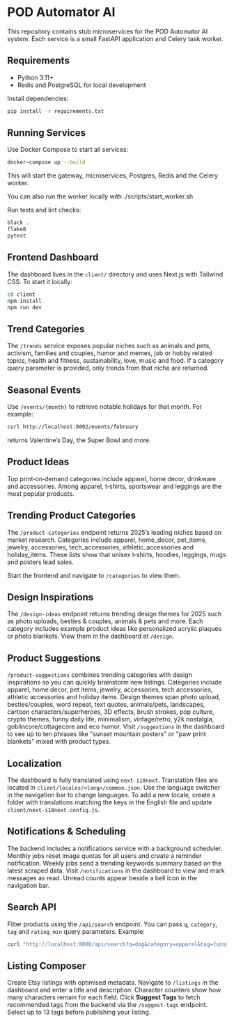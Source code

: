 # POD Automator AI

This repository contains stub microservices for the POD Automator AI system. Each service is a small FastAPI application and Celery task worker.

## Requirements
- Python 3.11+
- Redis and PostgreSQL for local development

Install dependencies:
```bash
pip install -r requirements.txt
```

## Running Services
Use Docker Compose to start all services:
```bash
docker-compose up --build
```

This will start the gateway, microservices, Postgres, Redis and the Celery worker.

You can also run the worker locally with ./scripts/start_worker.sh

Run tests and lint checks:
```bash
black .
flake8
pytest
```

## Frontend Dashboard

The dashboard lives in the `client/` directory and uses Next.js with Tailwind CSS.
To start it locally:

```bash
cd client
npm install
npm run dev
```

## Trend Categories
The `/trends` service exposes popular niches such as animals and pets, activism,
families and couples, humor and memes, job or hobby related topics, health and
fitness, sustainability, love, music and food. If a category query parameter is
provided, only trends from that niche are returned.

## Seasonal Events
Use `/events/{month}` to retrieve notable holidays for that month. For example:

```bash
curl http://localhost:8002/events/february
```

returns Valentine’s Day, the Super Bowl and more.

## Product Ideas
Top print‑on‑demand categories include apparel, home decor, drinkware and
accessories. Among apparel, t‑shirts, sportswear and leggings are the most
popular products.

## Trending Product Categories
The `/product-categories` endpoint returns 2025’s leading niches based on market
research. Categories include apparel, home_decor, pet_items, jewelry,
accessories, tech_accessories, athletic_accessories and holiday_items. These
lists show that unisex t‑shirts, hoodies, leggings, mugs and posters lead sales.

Start the frontend and navigate to `/categories` to view them.

## Design Inspirations
The `/design-ideas` endpoint returns trending design themes for 2025 such as
photo uploads, besties & couples, animals & pets and more. Each category
includes example product ideas like personalized acrylic plaques or photo
blankets. View them in the dashboard at `/design`.

## Product Suggestions
`/product-suggestions` combines trending categories with design inspirations so
you can quickly brainstorm new listings. Categories include apparel, home decor,
pet items, jewelry, accessories, tech accessories, athletic accessories and
holiday items. Design themes span photo upload, besties/couples, word repeat,
text quotes, animals/pets, landscapes, cartoon characters/superheroes, 3D
effects, brush strokes, pop culture, crypto themes, funny daily life,
minimalism, vintage/retro, y2k nostalgia, goblincore/cottagecore and eco humor.
Visit `/suggestions` in the dashboard to see up to ten phrases like "sunset
mountain posters" or "paw print blankets" mixed with product types.

## Localization

The dashboard is fully translated using `next-i18next`. Translation files are located in `client/locales/<lang>/common.json`. Use the language switcher in the navigation bar to change languages. To add a new locale, create a folder with translations matching the keys in the English file and update `client/next-i18next.config.js`.

## Notifications & Scheduling

The backend includes a notifications service with a background scheduler. Monthly jobs reset image quotas for all users and create a reminder notification. Weekly jobs send a trending keywords summary based on the latest scraped data. Visit `/notifications` in the dashboard to view and mark messages as read. Unread counts appear beside a bell icon in the navigation bar.

## Search API

Filter products using the `/api/search` endpoint. You can pass `q`, `category`,
`tag` and `rating_min` query parameters. Example:

```bash
curl "http://localhost:8000/api/search?q=dog&category=apparel&tag=funny&rating_min=3"
```

## Listing Composer

Create Etsy listings with optimised metadata. Navigate to `/listings` in the dashboard and enter a title and description. Character counters show how many characters remain for each field. Click **Suggest Tags** to fetch recommended tags from the backend via the `/suggest-tags` endpoint. Select up to 13 tags before publishing your listing.
